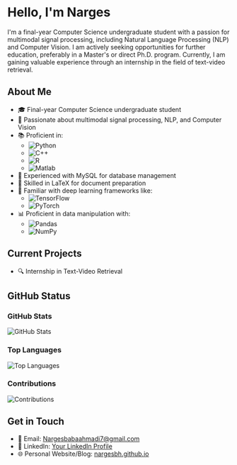# Hello, I'm Narges

I'm a final-year Computer Science undergraduate student with a passion for multimodal signal processing, including Natural Language Processing (NLP) and Computer Vision. I am actively seeking opportunities for further education, preferably in a Master's or direct Ph.D. program. Currently, I am gaining valuable experience through an internship in the field of text-video retrieval.

## About Me

- 🎓 Final-year Computer Science undergraduate student
- 🌟 Passionate about multimodal signal processing, NLP, and Computer Vision
- 📚 Proficient in:
  - ![Python](https://img.shields.io/badge/Python-3776AB?style=flat-square&logo=python&logoColor=white)
  - ![C++](https://img.shields.io/badge/C++-00599C?style=flat-square&logo=c%2B%2B&logoColor=white)
  - ![R](https://img.shields.io/badge/R-276DC3?style=flat-square&logo=r&logoColor=white)
  - ![Matlab](https://img.shields.io/badge/Matlab-0076A8?style=flat-square&logo=mathworks&logoColor=white)
- 💾 Experienced with MySQL for database management
- 📝 Skilled in LaTeX for document preparation
- 🧠 Familiar with deep learning frameworks like:
  - ![TensorFlow](https://img.shields.io/badge/TensorFlow-FF6F00?style=flat-square&logo=tensorflow&logoColor=white)
  - ![PyTorch](https://img.shields.io/badge/PyTorch-EE4C2C?style=flat-square&logo=pytorch&logoColor=white)
- 📊 Proficient in data manipulation with:
  - ![Pandas](https://img.shields.io/badge/Pandas-150458?style=flat-square&logo=pandas&logoColor=white)
  - ![NumPy](https://img.shields.io/badge/NumPy-013243?style=flat-square&logo=numpy&logoColor=white)

## Current Projects

- 🔍 Internship in Text-Video Retrieval

## GitHub Status

### GitHub Stats

![GitHub Stats](https://github-readme-stats.vercel.app/api?username=nargesbh&show_icons=true&theme=dark)

### Top Languages

![Top Languages](https://github-readme-stats.vercel.app/api/top-langs/?username=nargesbh&layout=compact&theme=dark)

### Contributions

![Contributions](https://github-readme-streak-stats.herokuapp.com/?user=nargesbh&theme=dark)

## Get in Touch

- 📧 Email: [Nargesbabaahmadi7@gmail.com](mailto:Nargesbabaahmadi7@gmail.com)
- 🔗 LinkedIn: [Your LinkedIn Profile](https://www.linkedin.com/in/narges-babaahmadi-598361214/)
- 🌐 Personal Website/Blog: [nargesbh.github.io](https://nargesbh.github.io)

